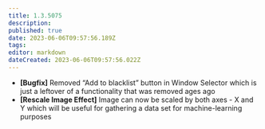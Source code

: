 ```yaml
---
title: 1.3.5075
description: 
published: true
date: 2023-06-06T09:57:56.189Z
tags: 
editor: markdown
dateCreated: 2023-06-06T09:57:56.022Z
---		
```

		
- **[Bugfix]** Removed “Add to blacklist” button in Window Selector which is just a leftover of a functionality that was removed ages ago
- **[Rescale Image Effect]** Image can now be scaled by both axes - X and Y which will be useful for gathering a data set for machine-learning purposes
